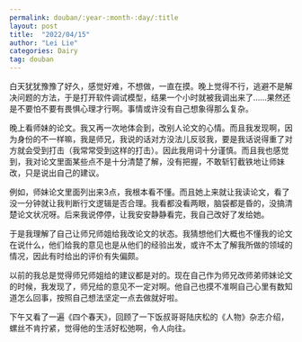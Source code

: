 ```yaml
---
permalink: douban/:year-:month-:day/:title
layout: post
title:  "2022/04/15"
author: "Lei Lie"
categories: Dairy
tag: douban
---
```


白天犹犹豫豫了好久，感觉好难，不想做，一直在摸。晚上觉得不行，逃避不是解决问题的方法，于是打开软件调试模型，结果一个小时就被我调出来了……果然还是不要怕不要有畏惧心理才行啊。事情或许没有自己想象得那么复杂。

晚上看师妹的论文。我又再一次地体会到，改别人论文的心情。而且我发现啊，因为身份的不一样嘛，我是师兄，我说的话对方没法儿反驳我，要是我话说得重了对方就会受到打击（我常常受到这样的打击）。因此我用词十分谨慎。而且我也感觉到，我对论文里面某些点不是十分清楚了解，没有把握，不敢斩钉截铁地让师妹改，只是说出自己的建议。

例如，师妹论文里面列出来3点，我根本看不懂。而且她上来就让我读论文，看了没一分钟就让我判断行文逻辑是否合理。我看都没看两眼，脑袋都是昏的，没搞清楚论文状况呀。后来我说停停，让我安安静静看完，我自己改好了发给她。

于是我理解了自己让师兄师姐给我改论文的状态。我猜想他们大概也不懂我的论文在说什么，他们给我的意见也是从他们的经验出发，或许不太了解我所做的领域的情况，因此有时给出的评价有失偏颇。

以前的我总是觉得师兄师姐给的建议都是对的。现在自己作为师兄改师弟师妹论文的时候，我发现了，师兄给的意见不一定对啊。他自己也摸不准啊自己心里有数知道怎么回事，按照自己想法坚定一点去做就好啦。

下午又看了一遍《四个春天》，回顾了一下饭叔哥哥陆庆松的《人物》杂志介绍，螺丝不肯拧紧，觉得他的生活好松弛啊，令人向往。